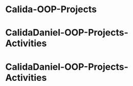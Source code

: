# Calida-OOP-Projects
# CalidaDaniel-OOP-Projects-Activities
# CalidaDaniel-OOP-Projects-Activities
